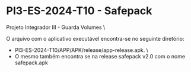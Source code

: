 # PI3-ES-2024-T10 - Safepack

Projeto Integrador III - Guarda Volumes \

O arquivo com o aplicativo executável encontra-se no seguinte diretório:  
 - PI3-ES-2024-T10/APP/APK/release/app-release.apk. \
 - O mesmo também encontra se na release safepack v2.0 com o nome safepack.apk

